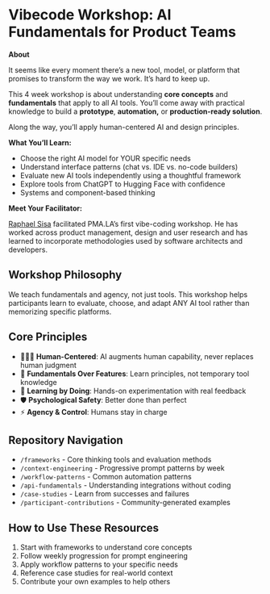 # Vibecode Workshop: AI Fundamentals for Product Teams

**About**

It seems like every moment there’s a new tool, model, or platform that promises to transform the way we work. It’s hard to keep up.

This 4 week workshop is about understanding **core concepts** and **fundamentals** that apply to all AI tools. You’ll come away with practical knowledge to build a **prototype**, **automation,** or **production-ready solution**. 

Along the way, you’ll apply human-centered AI and design principles.

**What You’ll Learn:**

* Choose the right AI model for YOUR specific needs  
* Understand interface patterns (chat vs. IDE vs. no-code builders)   
* Evaluate new AI tools independently using a thoughtful framework   
* Explore tools from ChatGPT to Hugging Face with confidence  
* Systems and component-based thinking

**Meet Your Facilitator:**

[Raphael Sisa](https://www.linkedin.com/in/raphaelsisa/) facilitated PMA.LA’s first vibe-coding workshop. He has worked across product management, design and user research and has learned to incorporate methodologies used by software architects and developers.

## Workshop Philosophy
We teach fundamentals and agency, not just tools. This workshop helps participants learn to evaluate, choose, and adapt ANY AI tool rather than memorizing specific platforms.

## Core Principles
- 🧑‍🤝‍🧑 **Human-Centered**: AI augments human capability, never replaces human judgment
- 🎯 **Fundamentals Over Features**: Learn principles, not temporary tool knowledge
- 🔄 **Learning by Doing**: Hands-on experimentation with real feedback
- 🛡️ **Psychological Safety**: Better done than perfect
- ⚡ **Agency & Control**: Humans stay in charge

## Repository Navigation
- `/frameworks` - Core thinking tools and evaluation methods
- `/context-engineering` - Progressive prompt patterns by week
- `/workflow-patterns` - Common automation patterns
- `/api-fundamentals` - Understanding integrations without coding
- `/case-studies` - Learn from successes and failures
- `/participant-contributions` - Community-generated examples

## How to Use These Resources
1. Start with frameworks to understand core concepts
2. Follow weekly progression for prompt engineering
3. Apply workflow patterns to your specific needs
4. Reference case studies for real-world context
5. Contribute your own examples to help others

